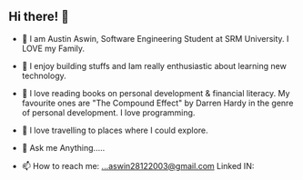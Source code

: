 ## Hi there! 👋



- 🔭 I am Austin Aswin, Software Engineering Student at SRM University.
     I LOVE my Family.

- 🌱 I enjoy building stuffs and Iam really enthusiastic about learning new technology.

- 👯 I love reading books on personal development & financial literacy. My favourite ones are "The Compound Effect" by Darren Hardy in the genre of personal development.
      I love programming.
- 🤔 I love travelling to places where  I could explore.

- 💬 Ask me Anything.....

- 📫 How to reach me: ...aswin28122003@gmail.com
   Linked IN: 
